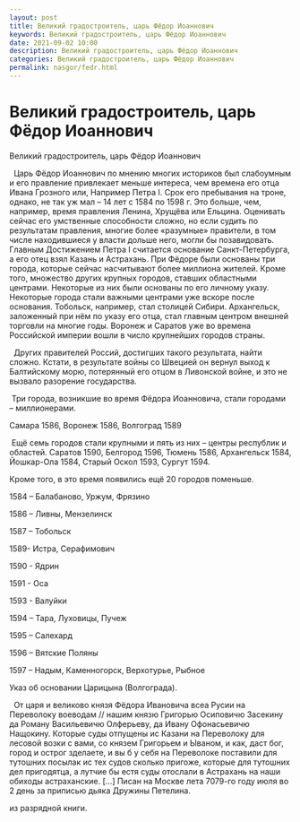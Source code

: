 ```yaml
---
layout: post
title: Великий градостроитель, царь Фёдор Иоаннович
keywords: Великий градостроитель, царь Фёдор Иоаннович
date: 2021-09-02 10:00
description: Великий градостроитель, царь Фёдор Иоаннович
categories: Великий градостроитель, царь Фёдор Иоаннович
permalink: nasgor/fedr.html
---
```


# Великий градостроитель, царь Фёдор Иоаннович



Великий градостроитель, царь Фёдор Иоаннович


   Царь Фёдор Иоаннович по мнению многих историков был слабоумным и его правление привлекает меньше интереса, чем времена его отца Ивана Грозного или, Например Петра I. Срок его пребывания на троне, однако, не так уж мал – 14 лет с 1584 по 1598 г. Это больше, чем, например, время правления Ленина, Хрущёва или Ельцина. 
Оценивать сейчас его умственные способности сложно, но если судить по результатам правления, многие более «разумные» правители, в том числе находившиеся у власти дольше него, могли бы позавидовать.
  Главным Достижением Петра I считается основание Санкт-Петербурга, а его отец взял Казань и Астрахань. При Фёдоре были основаны три города, которые сейчас насчитывают более миллиона жителей. Кроме того, множество других крупных городов, ставших областными центрами. Некоторые из них были основаны по его личному указу. 
Некоторые города стали важными центрами уже вскоре после основания. Тобольск, например, стал столицей Сибири. Архангельск, заложенный при нём по указу его отца, стал главным центром внешней торговли на многие годы. Воронеж и Саратов уже во времена Российской империи вошли в число крупнейших городов страны. 


  Других правителей Россий, достигших такого результата, найти сложно.  Кстати, в результате войны со Швецией он вернул выход к Балтийскому морю, потерянный его отцом в Ливонской войне, и это не вызвало разорение государства.

 

 Три города, возникшие во время Фёдора Иоанновича, стали городами – миллионерами. 
 
Самара 1586, Воронеж 1586, Волгоград 1589

 Ещё семь городов стали крупными и пять из них – центры республик и областей.
Саратов 1590, Белгород 1596, Тюмень 1586, Архангельск 1584, Йошкар-Ола 1584, Старый Оскол 1593, Сургут 1594.


Кроме того, в это время появились ещё 20 городов поменьше.


1584 – Балабаново, Уржум, Фрязино


1586 – Ливны, Мензелинск


1587 – Тобольск


1589- Истра, Серафимович


1590 - Ядрин


1591 - Оса


1593 - Валуйки


1594 – Тара, Луховицы, Пучеж 


1595 – Салехард


1596 – Вятские Поляны


1597 – Надым, Каменногорск, Верхотурье, Рыбное 



Указ об основании Царицына (Волгограда).


    От царя и великово князя Фёдора Ивановича всеа Русии на Переволоку воеводам // нашим князю Григорью Осиповичю Засекину да Роману Васильевичю Олферьеву, да Ивану Офонасьевичю Нащокину. Которые суды отпущены ис Казани на Переволоку для лесовой возки с вами, со князем Григорьем и Ываном, и как, даст бог, город и острог зделаете, и вы б у себя на Переволоке поставили для тутошних посылак ис тех судов сколько пригоже, которые для тутошних дел пригодятца, а лутчие бы естя суды отослали в Астрахань на наши обиходы астраханские. [...] Писан на Москве лета 7079-го году июля во 2 день за приписью дьяка Дружины Петелина.


из разрядной книги.



		
